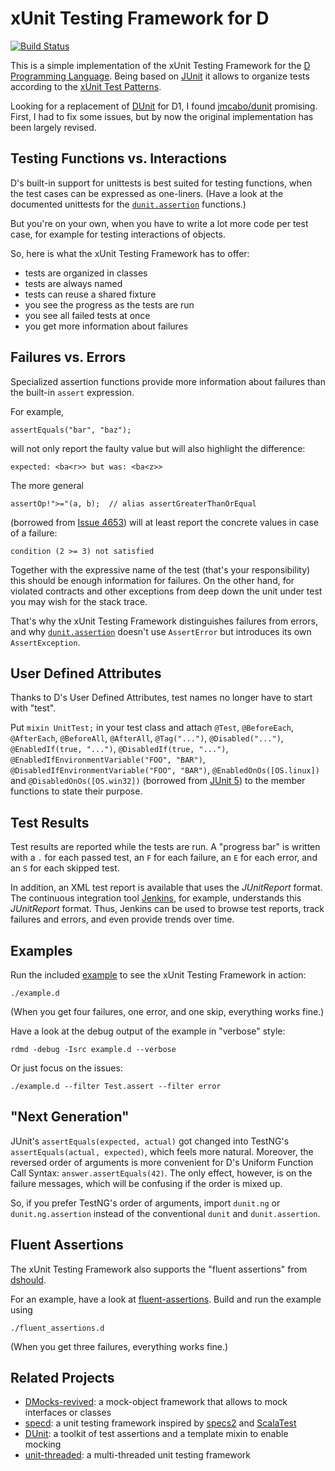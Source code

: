 # xUnit Testing Framework for D

[![Build Status](https://travis-ci.org/linkrope/dunit.svg?branch=master)](https://travis-ci.org/linkrope/dunit)

This is a simple implementation of the xUnit Testing Framework
for the [D Programming Language].
Being based on [JUnit] it allows to organize tests
according to the [xUnit Test Patterns].

Looking for a replacement of [DUnit] for D1, I found [jmcabo/dunit] promising.
First, I had to fix some issues, but by now the original implementation
has been largely revised.

## Testing Functions vs. Interactions

D's built-in support for unittests is best suited for testing functions,
when the test cases can be expressed as one-liners.
(Have a look at the documented unittests for the [`dunit.assertion`] functions.)

But you're on your own, when you have to write a lot more code per test case,
for example for testing interactions of objects.

So, here is what the xUnit Testing Framework has to offer:

- tests are organized in classes
- tests are always named
- tests can reuse a shared fixture
- you see the progress as the tests are run
- you see all failed tests at once
- you get more information about failures

## Failures vs. Errors

Specialized assertion functions provide more information about failures than
the built-in `assert` expression.

For example,

    assertEquals("bar", "baz");

will not only report the faulty value but will also highlight the difference:

    expected: <ba<r>> but was: <ba<z>>

The more general

    assertOp!">="(a, b);  // alias assertGreaterThanOrEqual

(borrowed from [Issue 4653])
will at least report the concrete values in case of a failure:

    condition (2 >= 3) not satisfied

Together with the expressive name of the test (that's your responsibility)
this should be enough information for failures. On the other hand, for
violated contracts and other exceptions from deep down the unit under test
you may wish for the stack trace.

That's why the xUnit Testing Framework distinguishes failures from errors,
and why [`dunit.assertion`] doesn't use `AssertError`
but introduces its own `AssertException`.

## User Defined Attributes

Thanks to D's User Defined Attributes, test names no longer have to start with
"test".

Put `mixin UnitTest;` in your test class and attach `@Test`,
`@BeforeEach`, `@AfterEach`, `@BeforeAll`, `@AfterAll`, `@Tag("...")`,
`@Disabled("...")`, `@EnabledIf(true, "...")`, `@DisabledIf(true, "...")`,
`@EnabledIfEnvironmentVariable("FOO", "BAR")`, `@DisabledIfEnvironmentVariable("FOO", "BAR")`,
`@EnabledOnOs([OS.linux])` and `@DisabledOnOs([OS.win32])`
(borrowed from [JUnit 5]) to the member functions to state their purpose.

## Test Results

Test results are reported while the tests are run. A "progress bar" is written
with a `.` for each passed test, an `F` for each failure, an `E` for each error,
and an `S` for each skipped test.

In addition, an XML test report is available that uses the _JUnitReport_ format.
The continuous integration tool [Jenkins], for example,
understands this _JUnitReport_ format. Thus, Jenkins can be used to browse
test reports, track failures and errors, and even provide trends over time.

## Examples

Run the included [example] to see the xUnit Testing Framework in action:

    ./example.d

(When you get four failures, one error, and one skip, everything works fine.)

Have a look at the debug output of the example in "verbose" style:

    rdmd -debug -Isrc example.d --verbose

Or just focus on the issues:

    ./example.d --filter Test.assert --filter error

## "Next Generation"

JUnit's `assertEquals(expected, actual)` got changed into
TestNG's `assertEquals(actual, expected)`, which feels more natural.
Moreover, the reversed order of arguments is more convenient for
D's Uniform Function Call Syntax: `answer.assertEquals(42)`.
The only effect, however, is on the failure messages,
which will be confusing if the order is mixed up.

So, if you prefer TestNG's order of arguments,
import `dunit.ng` or `dunit.ng.assertion`
instead of the conventional `dunit` and `dunit.assertion`.

## Fluent Assertions

The xUnit Testing Framework also supports the "fluent assertions" from [dshould].

For an example, have a look at [fluent-assertions].
Build and run the example using

    ./fluent_assertions.d

(When you get three failures, everything works fine.)

## Related Projects

- [DMocks-revived]:
  a mock-object framework that allows to mock interfaces or classes
- [specd]:
  a unit testing framework inspired by [specs2] and [ScalaTest]
- [DUnit]:
  a toolkit of test assertions and a template mixin to enable mocking
- [unit-threaded]:
  a multi-threaded unit testing framework

[d programming language]: http://dlang.org
[dunit]: http://www.dsource.org/projects/dmocks/wiki/DUnit
[issue 4653]: http://d.puremagic.com/issues/show_bug.cgi?id=4653
[jenkins]: http://jenkins-ci.org
[junit]: http://junit.org
[junit 5]: http://junit.org/junit5/docs/current/user-guide/
[scalatest]: http://www.scalatest.org
[specs2]: http://etorreborre.github.io/specs2/
[xunit test patterns]: http://xunitpatterns.com

[dmocks-revived]: https://github.com/QAston/DMocks-revived
[dshould]: https://github.com/funkwerk/dshould
[jmcabo/dunit]: https://github.com/jmcabo/dunit
[dunit]: https://github.com/kalekold/dunit
[specd]: https://github.com/jostly/specd
[unit-threaded]: https://github.com/atilaneves/unit-threaded

[`dunit.assertion`]: src/dunit/assertion.d
[example]: example.d
[fluent-assertions]: fluent_assertions.d
